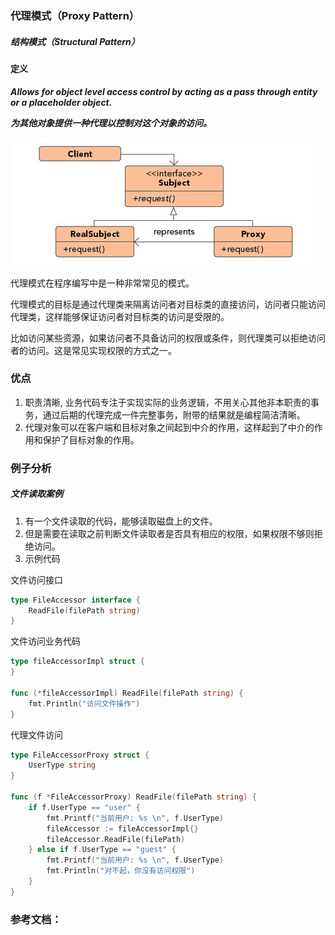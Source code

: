 ### 代理模式（Proxy Pattern）

##### 结构模式（Structural Pattern）

#### 定义

***Allows for object level access control by acting as a pass through entity or a placeholder object.***

***为其他对象提供一种代理以控制对这个对象的访问。***

![Proxy Pattern UML](../images/proxy_pattern.png)

代理模式在程序编写中是一种非常常见的模式。

代理模式的目标是通过代理类来隔离访问者对目标类的直接访问，访问者只能访问代理类，这样能够保证访问者对目标类的访问是受限的。

比如访问某些资源，如果访问者不具备访问的权限或条件，则代理类可以拒绝访问者的访问。这是常见实现权限的方式之一。

### 优点
1. 职责清晰, 业务代码专注于实现实际的业务逻辑，不用关心其他非本职责的事务，通过后期的代理完成一件完整事务，附带的结果就是编程简洁清晰。
2. 代理对象可以在客户端和目标对象之间起到中介的作用，这样起到了中介的作用和保护了目标对象的作用。

### 例子分析

##### 文件读取案例

1. 有一个文件读取的代码，能够读取磁盘上的文件。
2. 但是需要在读取之前判断文件读取者是否具有相应的权限，如果权限不够则拒绝访问。
3. 示例代码

文件访问接口
```go
type FileAccessor interface {
	ReadFile(filePath string)
}
```

文件访问业务代码
```go
type fileAccessorImpl struct {
}

func (*fileAccessorImpl) ReadFile(filePath string) {
	fmt.Println("访问文件操作")
}
```

代理文件访问
```go
type FileAccessorProxy struct {
	UserType string
}

func (f *FileAccessorProxy) ReadFile(filePath string) {
	if f.UserType == "user" {
		fmt.Printf("当前用户: %s \n", f.UserType)
		fileAccessor := fileAccessorImpl{}
		fileAccessor.ReadFile(filePath)
	} else if f.UserType == "guest" {
		fmt.Printf("当前用户: %s \n", f.UserType)
		fmt.Println("对不起，你没有访问权限")
	}
}
```





### 参考文档：